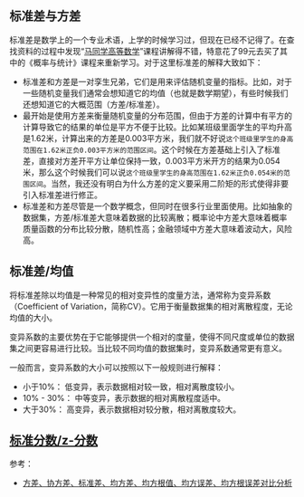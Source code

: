 ## 标准差与方差

标准差是数学上的一个专业术语，上学的时候学习过，但现在已经不记得了。在查找资料的过程中发现“[马同学高等数学](https://www.matongxue.com/)”课程讲解得不错，特意花了99元去买了其中的《概率与统计》课程来重新学习。对于这里标准差的解释大致如下：

- 标准差和方差是一对孪生兄弟，它们是用来评估随机变量的指标。比如，对于一些随机变量我们通常会想知道它的均值（也就是数学期望），有些时候我们还想知道它的大概范围（方差/标准差）。
- 最开始是使用方差来衡量随机变量的分布范围，但由于方差的计算中有平方的计算导致它的结果的单位是平方不便于比较。比如某班级里面学生的平均升高是1.62米，计算出来的方差是0.003平方米，我们就不好说`这个班级里学生的身高范围在1.62米正负0.003平方米的范围区间`。这个时候在方差基础上引入了标准差，直接对方差开平方让单位保持一致，0.003平方米开方的结果为0.054米，那么这个时候我们可以说`这个班级里学生的身高范围在1.62米正负0.054米的范围区间`。当然，我还没有明白为什么方差的定义要采用二阶矩的形式使得非要引入标准差进行修正。
- 标准差和方差尽管是一个数学概念，但同时在很多行业里面使用。比如抽象的数据集，方差/标准差大意味着数据的比较离散；概率论中方差大意味着概率质量函数的分布比较分散，随机性高；金融领域中方差大意味着波动大，风险高。

## 标准差/均值

将标准差除以均值是一种常见的相对变异性的度量方法，通常称为变异系数（Coefficient of Variation，简称CV）。它用于衡量数据集的相对离散程度，无论均值的大小。

变异系数的主要优势在于它能够提供一个相对的度量，使得不同尺度或单位的数据集之间更容易进行比较。当比较不同均值的数据集时，变异系数通常更有意义。

一般而言，变异系数的大小可以按照以下一般规则进行解释：

- 小于10%： 低变异，表示数据相对较一致，相对离散度较小。
- 10% - 30%： 中等变异，表示数据的相对离散程度适中。
- 大于30%： 高变异，表示数据相对较分散，相对离散度较大。

## [标准分数/z-分数](https://zh.wikipedia.org/zh-cn/%E6%A8%99%E6%BA%96%E5%88%86%E6%95%B8)


参考：

- [方差、协方差、标准差、均方差、均方根值、均方误差、均方根误差对比分析](https://wetts.github.io/2019/06/04/%E6%95%B0%E5%AD%A6/%E5%85%B6%E4%BB%96/%E6%96%B9%E5%B7%AE%E3%80%81%E5%8D%8F%E6%96%B9%E5%B7%AE%E3%80%81%E6%A0%87%E5%87%86%E5%B7%AE%E3%80%81%E5%9D%87%E6%96%B9%E5%B7%AE%E3%80%81%E5%9D%87%E6%96%B9%E6%A0%B9%E5%80%BC%E3%80%81%E5%9D%87%E6%96%B9%E8%AF%AF%E5%B7%AE%E3%80%81%E5%9D%87%E6%96%B9%E6%A0%B9%E8%AF%AF%E5%B7%AE%E5%AF%B9%E6%AF%94%E5%88%86%E6%9E%90/)